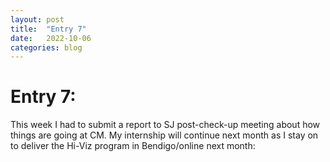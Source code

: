 ```yaml
---
layout: post
title:  "Entry 7"
date:   2022-10-06
categories: blog
---
```


#   Entry 7:

This week I had to submit a report to SJ post-check-up meeting about how things are going at CM. My internship will continue next month as I stay on to deliver the Hi-Viz program in Bendigo/online next month:

